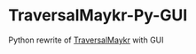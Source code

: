 # TraversalMaykr-Py-GUI

Python rewrite of [TraversalMaykr](https://github.com/PowerBall253/TraversalMaykr) with GUI
